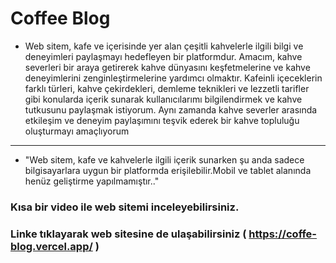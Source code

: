 # Coffee Blog
* Web sitem, kafe ve içerisinde yer alan çeşitli kahvelerle ilgili bilgi ve deneyimleri paylaşmayı hedefleyen bir platformdur. 
Amacım, kahve severleri bir araya getirerek kahve dünyasını keşfetmelerine ve kahve deneyimlerini zenginleştirmelerine yardımcı olmaktır. 
Kafeinli içeceklerin farklı türleri, kahve çekirdekleri, demleme teknikleri ve lezzetli tarifler gibi konularda içerik sunarak kullanıcılarımı
bilgilendirmek ve kahve tutkusunu paylaşmak istiyorum. 
Aynı zamanda kahve severler arasında etkileşim ve deneyim paylaşımını teşvik ederek bir kahve topluluğu oluşturmayı amaçlıyorum
-----------------------------------------------------------------------------------------------------------------------------------------------------------------------------
- "Web sitem, kafe ve kahvelerle ilgili içerik sunarken şu anda sadece bilgisayarlara uygun bir platformda erişilebilir.Mobil ve tablet alanında henüz geliştirme yapılmamıştır.."
 ### Kısa bir video ile web sitemi inceleyebilirsiniz.
 
 ### Linke tıklayarak web sitesine de ulaşabilirsiniz ( https://coffe-blog.vercel.app/ )



